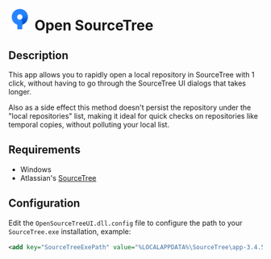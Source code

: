 
# <img src="icon.png" width="45"/> Open SourceTree


## Description

This app allows you to rapidly open a local repository in SourceTree with 1 click,
without having to go through the SourceTree UI dialogs that takes longer.

Also as a side effect this method doesn't persist the repository under the "local repositories" list, 
making it ideal for quick checks on repositories like temporal copies, without polluting your local list.


## Requirements
- Windows
- Atlassian's [SourceTree](https://www.sourcetreeapp.com/)


## Configuration
Edit the `OpenSourceTreeUI.dll.config` file to configure the path to your `SourceTree.exe` installation, example:
```xml
<add key="SourceTreeExePath" value="%LOCALAPPDATA%\SourceTree\app-3.4.5\SourceTree.exe"/>
```


